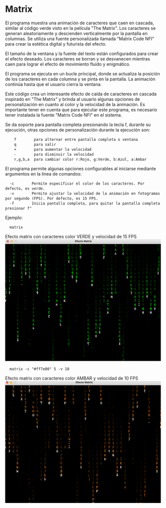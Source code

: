 # Matrix

El programa muestra una animación de caracteres que caen en cascada, similar al código verde visto en la película "The Matrix". Los caracteres se generan aleatoriamente y descienden verticalmente por la pantalla en columnas. Se utiliza una fuente personalizada llamada "Matrix Code NFI" para crear la estética digital y futurista del efecto.

El tamaño de la ventana y la fuente del texto están configurados para crear el efecto deseado. Los caracteres se borran y se desvanecen mientras caen para lograr el efecto de movimiento fluido y enigmático.

El programa se ejecuta en un bucle principal, donde se actualiza la posición de los caracteres en cada columna y se pinta en la pantalla. La animación continúa hasta que el usuario cierra la ventana.

Este código crea un interesante efecto de caída de caracteres en cascada inspirado en "The Matrix" y brinda al usuario algunas opciones de personalización en cuanto al color y la velocidad de la animación. Es importante tener en cuenta que para ejecutar este programa, es necesario tener instalada la fuente "Matrix Code NFI" en el sistema.

Se da soporte para pantalla completa presionando la tecla f, durante su ejecución, otras opciones de personalización durante la ejecución son:

        f        para alternar entre pantalla completa o ventana
        q        para salir
        +        para aumentar la velocidad
        -        para disminuir la velocidad
        r,g,b,a  para cambiar color r:Rojo, g:Verde, b:Azul, a:Ambar
       


El programa permite algunas opciones configurables al iniciarse mediante argumentos en la línea de comandos:

      -c        Permite especificar el color de los caracteres. Por defecto, es verde.
      -v        Permite ajustar la velocidad de la animación en fotogramas por segundo (FPS). Por defecto, es 15 FPS.
      -f        Inicia pantalla completa, para quitar la pantalla completa presionar f"

Ejemplo:

      matrix
Efecto matrix con caracteres color VERDE y velocidad de 15 FPS
![Descripción de la imagen](/imgMatrix.png)



      matrix -c "#ff7e00" 5 -v 10

Efecto matrix con caracteres color AMBAR y velocidad de 10 FPS
![Descripción de la imagen](/imgMatrix2.png)

